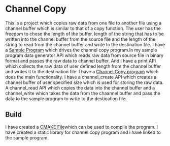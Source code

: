 # Channel Copy
This is a project which copies raw data from one file to another file using a channel buffer which is similar to that of a copy function. The user has the freedom to chose the length of the buffer, length of the string that has to be written into the channel buffer from the source file and the length of the string to read from the channel buffer and write to the destination file.
I have a [Sample Program](https://github.com/Vysakhpj/channel_copy/blob/master/sample.c) which drives the channel copy program.In my sample program data generator API which reads raw data from source file in binary format and passes the raw data to channel buffer. And i have a print API which collects the raw data of user defined length from the channel buffer and writes it to the destination file.
I have a [Channel Copy program](https://github.com/Vysakhpj/channel_copy/blob/master/channel.c) which does the main functionality. I have a channel_create API which creates a channel buffer of user specified size which is used for storing the raw data. A channel_read API which copies the data into the channel buffer and a channel_write which takes the data from the chaannel buffer and pass the data to the sample program to write to the destination file.

## Build
I have created a [CMAKE File](https://github.com/Vysakhpj/channel_copy/blob/master/CMakeLists.txt)which can be used to compile the program. I have created a static library for channel copy program and i have linked to the sample program.
